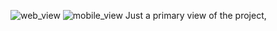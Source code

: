 ![web_view](https://github.com/user-attachments/assets/5e26a53e-d7d0-4414-8fee-f09028e01ad9)
![mobile_view](https://github.com/user-attachments/assets/d01eabac-3ea8-4ba6-ba6b-19d1e4432997)
Just a primary view of the project,
